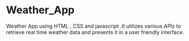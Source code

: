 # Weather_App
Weather App using HTML , CSS and javascript .It utilizes various APIs to retrieve real time weather data and presents it in a user friendly interface.
